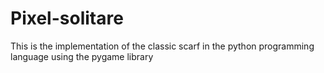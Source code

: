 # Pixel-solitare
This is the implementation of the classic scarf in the python programming language using the pygame library
